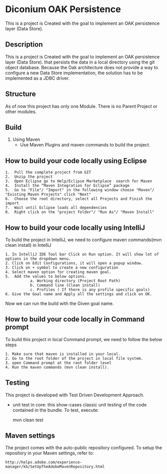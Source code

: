 
# Diconium OAK Persistence 
This is a project is Created with the goal to implement an OAK persistence layer (Data Store).


## Description
This is a project is Created with the goal to implement an OAK persistence layer (Data Store). that persists the data in a
local directory using the git object database. Because the Oak architecture does not provide a way to configure a new Data Store
implementation, the solution has to be implemented as a JDBC driver.


## Structure
As of now this project has only one Module. There is no Parent Project or other modules.


## Build
  1. Using Maven
      * Use Maven Plugins and maven commands to build the project.
      
       
## How to build your code locally using Eclipse

	1.	Pull the complete project from GIT
	2.	Unzip the project
	3.	Open Eclipse go to Help/Eclipse Marketplace  search for Maven 
	4.	Install the “Maven Integration for Eclipse” package
	5.	Go to "File"/ "Import" in the following window choose "Maven"/ "Existing Maven Projects" click "Next"
	6.	Choose the root directory, select all Projects and Finish the import
	7.	Wait until Eclipse loads all dependencies 
	8.	Right click on the "project folder"/ "Run As"/ "Maven Install"



## How to build your code locally using IntelliJ
    
 To build the project in IntelliJ, we need to configure maven commands(mvn clean install) in IntelliJ
    
    1. In IntelliJ IDE Tool bar Click on Run option. It will show lot of options in the dropdown menu.
    2. Click on Edit Configurations, it will open a popup window.
    3. Click on + symbol to create a new configuration
    4. Select maven option for creating maven goal.
    5.  Add the values to below options.
               a. Working directory (Project Root Path)
               b. Command line (Clean install)
               c. Profiles ( If there is any profile specific goals)
    6. Give the Goal name and Apply all the settings and click on OK.
    
    
 Now we can run the build with the Given goal name.
 
  
## How to build your code locally in Command prompt  

 To build this project in local Command prompt, we need to follow the below steps
    
    1. Make sure that maven is installed in your local.
    2. Go to the root folder of the project in local file system.
    3. open Command prompt at the root folder level
    4. Run the maven commands (mvn clean install).


## Testing

This project is developed with Test Driven Development Approach. 

* unit test in core: this show-cases classic unit testing of the code contained in the bundle. To test, execute:

    mvn clean test

## Maven settings

The project comes with the auto-public repository configured. To setup the repository in your Maven settings, refer to:

    http://helpx.adobe.com/experience-manager/kb/SetUpTheAdobeMavenRepository.html


